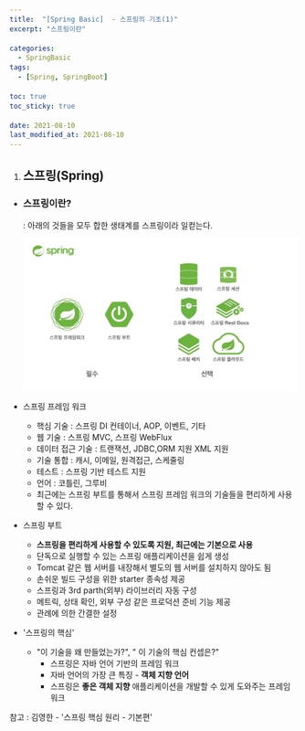```yaml
---
title:  "[Spring Basic]  - 스프링의 기초(1)"
excerpt: "스프링이란"

categories:
  - SpringBasic
tags:
  - [Spring, SpringBoot]

toc: true
toc_sticky: true
 
date: 2021-08-10
last_modified_at: 2021-08-10
---
```



  1. ## **스프링(Spring)**

- ### 스프링이란? 

  : 아래의 것들을 모두 합한 생태계를 스프링이라 일컫는다. 

  ![image-20210818233008140](https://raw.githubusercontent.com/soleu/image_repo/main/img/image-20210818233008140.png)

- 스프링 프레임 워크

  - 핵심 기술 : 스프링 DI 컨테이너, AOP, 이벤트, 기타
  - 웹 기술 : 스프링 MVC, 스프링 WebFlux
  - 데이터 접근 기술 : 트랜잭션, JDBC,ORM 지원 XML 지원
  - 기술 통합 : 캐시, 이메일, 원격접근, 스케줄링
  - 테스트 : 스프링 기반 테스트 지원
  - 언어 : 코틀린, 그루비
  - 최근에는 스프링 부트를 통해서 스프링 프레임 워크의 기술들을 편리하게 사용할 수 있다.

- 스프링 부트
  - **스프링을 편리하게 사용할 수 있도록 지원, 최근에는 기본으로 사용**
  - 단독으로 실행할 수 있는 스프링 애플리케이션을 쉽게 생성
  - Tomcat 같은 웹 서버를 내장해서 별도의 웹 서버를 설치하지 않아도 됨
  - 손쉬운 빌드 구성을 위한 starter 종속성 제공
  - 스프링과 3rd parth(외부) 라이브러리 자동 구성
  - 메트릭, 상태 확인, 외부 구성 같은 프로덕션 준비 기능 제공
  - 관례에 의한 간결한 설정

  

- '스프링의 핵심'
  - "이 기술을 왜 만들었는가?", " 이 기술의 핵심 컨셉은?"
    - 스프링은 자바 언어 기반의 프레임 워크
    - 자바 언어의 가장 큰 특징 - **객체 지향 언어**
    - 스프링은 **좋은 객체 지향** 애플리케이션을 개발할 수 있게 도와주는 프레임워크  

참고 : 김영한 - '스프링 핵심 원리 - 기본편'